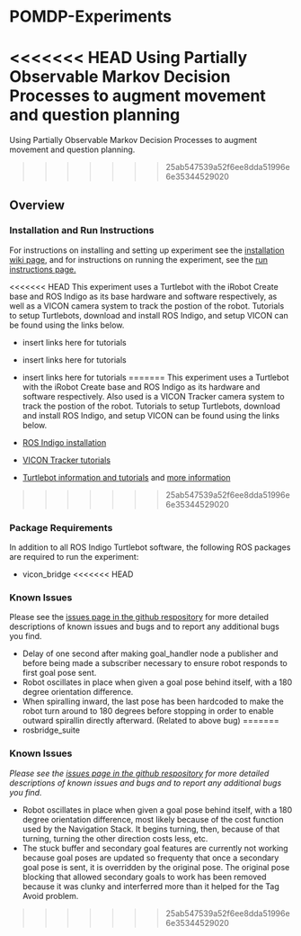 # POMDP-Experiments
<<<<<<< HEAD
Using Partially Observable Markov Decision Processes to augment movement and question planning
=======
Using Partially Observable Markov Decision Processes to augment movement and question planning.
>>>>>>> 25ab547539a52f6ee8dda51996e6e35344529020

## Overview

### Installation and Run Instructions

For instructions on installing and setting up experiment see the [installation wiki page](https://github.com/COHRINT/POMDP-Experiments/wiki/Installation-Instructions), and for instructions on running the experiment, see the [run instructions page.](https://github.com/COHRINT/POMDP-Experiments/wiki/Run-Instructions)

<<<<<<< HEAD
This experiment uses a Turtlebot with the iRobot Create base and ROS Indigo as its base hardware and software respectively, as well as a VICON camera system to track the postion of the robot. Tutorials to setup Turtlebots, download and install ROS Indigo, and setup VICON can be found using the links below.

- insert links here for tutorials
- insert links here for tutorials
- insert links here for tutorials
=======
This experiment uses a Turtlebot with the iRobot Create base and ROS Indigo as its hardware and software respectively. Also used is a VICON Tracker camera system to track the postion of the robot. Tutorials to setup Turtlebots, download and install ROS Indigo, and setup VICON can be found using the links below.

- [ROS Indigo installation](http://wiki.ros.org/indigo/Installation)
- [VICON Tracker tutorials](http://www.vicon.com/video/#tog-438)
- [Turtlebot information and tutorials](http://wiki.ros.org/Robots/TurtleBot) and [more information](http://learn.turtlebot.com/)
>>>>>>> 25ab547539a52f6ee8dda51996e6e35344529020

### Package Requirements

In addition to all ROS Indigo Turtlebot software, the following ROS packages are required to run the experiment:
- vicon_bridge
<<<<<<< HEAD

### Known Issues
Please see the [issues page in the github respository](http://github.com/COHRINT/POMDP-Experiments/issues) for more detailed descriptions of known issues and bugs and to report any additional bugs you find.

- Delay of one second after making goal_handler node a publisher and before being made a subscriber necessary to ensure robot responds to first goal pose sent.
- Robot oscillates in place when given a goal pose behind itself, with a 180 degree orientation difference.
- When spiralling inward, the last pose has been hardcoded to make the robot turn around to 180 degrees before stopping in order to enable outward spirallin directly afterward. (Related to above bug)
=======
- rosbridge_suite

### Known Issues
_Please see the [issues page in the github respository](http://github.com/COHRINT/POMDP-Experiments/issues) for more detailed descriptions of known issues and bugs and to report any additional bugs you find._

- Robot oscillates in place when given a goal pose behind itself, with a 180 degree orientation difference, most likely because of the cost function used by the Navigation Stack. It begins turning, then, because of that turning, turning the other direction costs less, etc.
- The stuck buffer and secondary goal features are currently not working because goal poses are updated so frequenty that once a secondary goal pose is sent, it is overridden by the original pose. The original pose blocking that allowed secondary goals to work has been removed because it was clunky and interferred more than it helped for the Tag Avoid problem.
>>>>>>> 25ab547539a52f6ee8dda51996e6e35344529020
